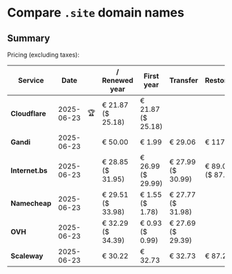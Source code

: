 # Compare `.site` domain names

## Summary

Pricing (excluding taxes):

| Service | Date |  | / Renewed year | First year | Transfer | Restoration |
|--|--|--|--|--|--|--|
| **Cloudflare** | 2025-06-23 | 🏆 | € 21.87<br>($ 25.18) | € 21.87<br>($ 25.18) |  |  |
| **Gandi** | 2025-06-23 |  | € 50.00 | € 1.99 | € 29.06 | € 117.16 |
| **Internet.bs** | 2025-06-23 |  | € 28.85<br>($ 31.95) | € 26.99<br>($ 29.99) | € 27.99<br>($ 30.99) | € 89.09<br>($ 87.99) |
| **Namecheap** | 2025-06-23 |  | € 29.51<br>($ 33.98) | € 1.55<br>($ 1.78) | € 27.77<br>($ 31.98) |  |
| **OVH** | 2025-06-23 |  | € 32.29<br>($ 34.39) | € 0.93<br>($ 0.99) | € 27.69<br>($ 29.39) |  |
| **Scaleway** | 2025-06-23 |  | € 30.22 | € 32.73 | € 32.73 | € 87.26 |
